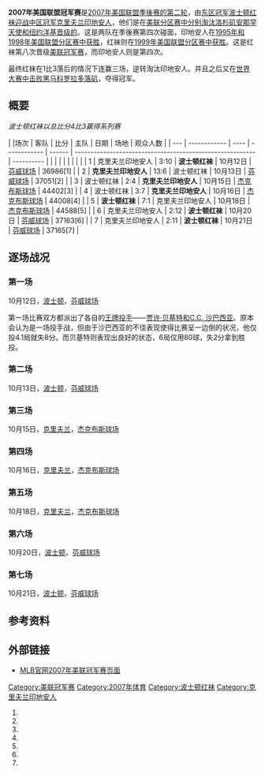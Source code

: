 **2007年美国联盟冠军赛**是[2007年](https://zh.wikipedia.org/wiki/2007年美国职棒大联盟球季 "wikilink")[美国联盟季後赛的第二轮](https://zh.wikipedia.org/wiki/美国联盟 "wikilink")，由[东区冠军](https://zh.wikipedia.org/wiki/美国联盟东区 "wikilink")[波士顿红袜迎战](https://zh.wikipedia.org/wiki/波士顿红袜 "wikilink")[中区冠军](https://zh.wikipedia.org/wiki/美国联盟中区 "wikilink")[克里夫兰印地安人](https://zh.wikipedia.org/wiki/克里夫兰印地安人 "wikilink")，他们是在[美联分区赛中分别淘汰](https://zh.wikipedia.org/wiki/2007年美国联盟分区赛 "wikilink")[洛杉矶安那罕天使和](https://zh.wikipedia.org/wiki/洛杉矶安那罕天使 "wikilink")[纽约洋基晋级的](https://zh.wikipedia.org/wiki/纽约洋基 "wikilink")。这是两队在季後赛第四次碰面，印地安人在[1995年和](https://zh.wikipedia.org/wiki/1995年美国联盟分区赛 "wikilink")[1998年美国联盟分区赛中获胜](https://zh.wikipedia.org/wiki/1998年美国联盟分区赛 "wikilink")，红袜则在[1999年美国联盟分区赛中获胜](https://zh.wikipedia.org/wiki/1999年美国联盟分区赛 "wikilink")。这是红袜第八次晋级[美联冠军赛](https://zh.wikipedia.org/wiki/美国联盟冠军赛 "wikilink")，而印地安人则是第四次。

最终红袜在1比3落后的情况下连赢三场，逆转淘汰印地安人。并且之后又在[世界大赛中击败黑马](https://zh.wikipedia.org/wiki/2007年世界大赛 "wikilink")[科罗拉多落矶](https://zh.wikipedia.org/wiki/科罗拉多落矶 "wikilink")，夺得冠军。

## 概要

*波士顿红袜以总比分4比3赢得系列赛*

| |场次 | 客队           | 比分   | 主队           | 日期     | 场地                                                        | 观众人数       |
| --- | ------------ | ---- | ------------ | ------ | --------------------------------------------------------- | ---------- |
|     |              |      |              |        |                                                           |            |
| 1   | 克里夫兰印地安人     | 3:10 | **波士顿红袜**    | 10月12日 | [芬威球场](https://zh.wikipedia.org/wiki/芬威球场 "wikilink")     | 36986\[1\] |
| 2   | **克里夫兰印地安人** | 13:6 | 波士顿红袜        | 10月13日 | [芬威球场](https://zh.wikipedia.org/wiki/芬威球场 "wikilink")     | 37051\[2\] |
| 3   | 波士顿红袜        | 2:4  | **克里夫兰印地安人** | 10月15日 | [杰克布斯球场](https://zh.wikipedia.org/wiki/杰克布斯球场 "wikilink") | 44402\[3\] |
| 4   | 波士顿红袜        | 3:7  | **克里夫兰印地安人** | 10月16日 | [杰克布斯球场](https://zh.wikipedia.org/wiki/杰克布斯球场 "wikilink") | 44008\[4\] |
| 5   | **波士顿红袜**    | 7:1  | 克里夫兰印地安人     | 10月18日 | [杰克布斯球场](https://zh.wikipedia.org/wiki/杰克布斯球场 "wikilink") | 44588\[5\] |
| 6   | 克里夫兰印地安人     | 2:12 | **波士顿红袜**    | 10月20日 | [芬威球场](https://zh.wikipedia.org/wiki/芬威球场 "wikilink")     | 37163\[6\] |
| 7   | 克里夫兰印地安人     | 2:11 | **波士顿红袜**    | 10月21日 | [芬威球场](https://zh.wikipedia.org/wiki/芬威球场 "wikilink")     | 37165\[7\] |

## 逐场战况

### 第一场

10月12日，[波士顿](../Page/波士顿.md "wikilink")，[芬威球场](https://zh.wikipedia.org/wiki/芬威球场 "wikilink")

第一场比赛双方都派出了各自的[王牌投手](https://zh.wikipedia.org/wiki/王牌投手 "wikilink")——[贾许·贝基特和](https://zh.wikipedia.org/wiki/贾许·贝基特 "wikilink")[C.C.
沙巴西亚](https://zh.wikipedia.org/wiki/卡斯登·查尔斯·沙巴西亚 "wikilink")。原本会认为是一场投手战，但由于沙巴西亚的不佳表现使得比赛呈一边倒的状况，他仅投4.1局就失8分。而贝基特则表现出良好的状态，6局仅用80球，失2分拿到胜投。

### 第二场

10月13日，[波士顿](../Page/波士顿.md "wikilink")，[芬威球场](https://zh.wikipedia.org/wiki/芬威球场 "wikilink")

### 第三场

10月15日，[克里夫兰](https://zh.wikipedia.org/wiki/克里夫兰 "wikilink")，[杰克布斯球场](https://zh.wikipedia.org/wiki/杰克布斯球场 "wikilink")

### 第四场

10月16日，[克里夫兰](https://zh.wikipedia.org/wiki/克里夫兰 "wikilink")，[杰克布斯球场](https://zh.wikipedia.org/wiki/杰克布斯球场 "wikilink")

### 第五场

10月18日，[克里夫兰](https://zh.wikipedia.org/wiki/克里夫兰 "wikilink")，[杰克布斯球场](https://zh.wikipedia.org/wiki/杰克布斯球场 "wikilink")

### 第六场

10月20日，[波士顿](../Page/波士顿.md "wikilink")，[芬威球场](https://zh.wikipedia.org/wiki/芬威球场 "wikilink")

### 第七场

10月21日，[波士顿](../Page/波士顿.md "wikilink")，[芬威球场](https://zh.wikipedia.org/wiki/芬威球场 "wikilink")

## 参考资料

## 外部链接

  - [MLB官网2007年美联冠军赛页面](http://mlb.mlb.com/mlb/ps/y2007/matchup.jsp?series=lcs_a)

[Category:美联冠军赛](https://zh.wikipedia.org/wiki/Category:美联冠军赛 "wikilink")
[Category:2007年体育](https://zh.wikipedia.org/wiki/Category:2007年体育 "wikilink")
[Category:波士顿红袜](https://zh.wikipedia.org/wiki/Category:波士顿红袜 "wikilink")
[Category:克里夫兰印地安人](https://zh.wikipedia.org/wiki/Category:克里夫兰印地安人 "wikilink")

1.
2.
3.
4.
5.
6.
7.